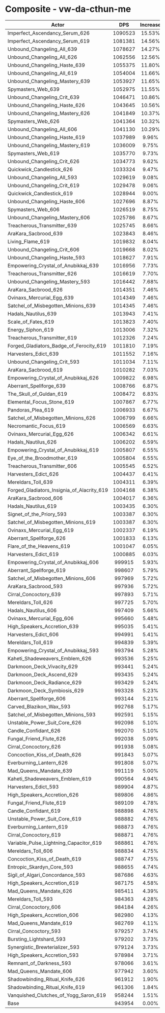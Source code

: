 # Composite - vw-da-cthun-me
| Actor | DPS | Increase |
|---|:---:|:---:|
|Imperfect_Ascendancy_Serum_626|1090523|15.53%|
|Imperfect_Ascendancy_Serum_619|1081381|14.56%|
|Unbound_Changeling_All_639|1078627|14.27%|
|Unbound_Changeling_All_626|1062556|12.56%|
|Unbound_Changeling_Haste_639|1055375|11.80%|
|Unbound_Changeling_All_619|1054004|11.66%|
|Unbound_Changeling_Mastery_639|1053927|11.65%|
|Spymasters_Web_639|1052975|11.55%|
|Unbound_Changeling_Crit_639|1046471|10.86%|
|Unbound_Changeling_Haste_626|1043645|10.56%|
|Unbound_Changeling_Mastery_626|1041849|10.37%|
|Spymasters_Web_626|1041364|10.32%|
|Unbound_Changeling_All_606|1041130|10.29%|
|Unbound_Changeling_Haste_619|1037989|9.96%|
|Unbound_Changeling_Mastery_619|1036009|9.75%|
|Spymasters_Web_619|1035770|9.73%|
|Unbound_Changeling_Crit_626|1034773|9.62%|
|Quickwick_Candlestick_626|1033324|9.47%|
|Unbound_Changeling_All_593|1029619|9.08%|
|Unbound_Changeling_Crit_619|1029478|9.06%|
|Quickwick_Candlestick_619|1028944|9.00%|
|Unbound_Changeling_Haste_606|1027696|8.87%|
|Spymasters_Web_606|1026519|8.75%|
|Unbound_Changeling_Mastery_606|1025786|8.67%|
|Treacherous_Transmitter_639|1025745|8.66%|
|AraKara_Sacbrood_639|1023843|8.46%|
|Living_Flame_619|1019832|8.04%|
|Unbound_Changeling_Crit_606|1019668|8.02%|
|Unbound_Changeling_Haste_593|1018627|7.91%|
|Empowering_Crystal_of_Anubikkaj_639|1016956|7.73%|
|Treacherous_Transmitter_626|1016619|7.70%|
|Unbound_Changeling_Mastery_593|1016442|7.68%|
|AraKara_Sacbrood_626|1014351|7.46%|
|Ovinaxs_Mercurial_Egg_639|1014349|7.46%|
|Satchel_of_Misbegotten_Minions_639|1014345|7.46%|
|Hadals_Nautilus_639|1013943|7.41%|
|Scale_of_Fates_619|1013823|7.40%|
|Energy_Siphon_619|1013006|7.32%|
|Treacherous_Transmitter_619|1012326|7.24%|
|Forged_Gladiators_Badge_of_Ferocity_619|1011810|7.19%|
|Harvesters_Edict_639|1011552|7.16%|
|Unbound_Changeling_Crit_593|1011034|7.11%|
|AraKara_Sacbrood_619|1010282|7.03%|
|Empowering_Crystal_of_Anubikkaj_626|1009822|6.98%|
|Aberrant_Spellforge_639|1008766|6.87%|
|The_Skull_of_Guldan_619|1008472|6.83%|
|Elemental_Focus_Stone_619|1007867|6.77%|
|Pandoras_Plea_619|1006933|6.67%|
|Satchel_of_Misbegotten_Minions_626|1006799|6.66%|
|Necromantic_Focus_619|1006569|6.63%|
|Ovinaxs_Mercurial_Egg_626|1006342|6.61%|
|Hadals_Nautilus_626|1006202|6.59%|
|Empowering_Crystal_of_Anubikkaj_619|1005807|6.55%|
|Eye_of_the_Broodmother_619|1005804|6.55%|
|Treacherous_Transmitter_606|1005545|6.52%|
|Harvesters_Edict_626|1004437|6.41%|
|Mereldars_Toll_639|1004311|6.39%|
|Forged_Gladiators_Insignia_of_Alacrity_619|1004168|6.38%|
|AraKara_Sacbrood_606|1004017|6.36%|
|Hadals_Nautilus_619|1003435|6.30%|
|Signet_of_the_Priory_593|1003387|6.30%|
|Satchel_of_Misbegotten_Minions_619|1003387|6.30%|
|Ovinaxs_Mercurial_Egg_619|1002337|6.19%|
|Aberrant_Spellforge_626|1001833|6.13%|
|Flare_of_the_Heavens_619|1001047|6.05%|
|Harvesters_Edict_619|1000885|6.03%|
|Empowering_Crystal_of_Anubikkaj_606|999915|5.93%|
|Aberrant_Spellforge_619|998607|5.79%|
|Satchel_of_Misbegotten_Minions_606|997969|5.72%|
|AraKara_Sacbrood_593|997936|5.72%|
|Cirral_Concoctory_639|997893|5.71%|
|Mereldars_Toll_626|997725|5.70%|
|Hadals_Nautilus_606|997409|5.66%|
|Ovinaxs_Mercurial_Egg_606|995660|5.48%|
|High_Speakers_Accretion_639|995035|5.41%|
|Harvesters_Edict_606|994991|5.41%|
|Mereldars_Toll_619|994839|5.39%|
|Empowering_Crystal_of_Anubikkaj_593|993794|5.28%|
|Kaheti_Shadeweavers_Emblem_626|993536|5.25%|
|Darkmoon_Deck_Vivacity_629|993441|5.24%|
|Darkmoon_Deck_Ascend_629|993435|5.24%|
|Darkmoon_Deck_Radiance_629|993429|5.24%|
|Darkmoon_Deck_Symbiosis_629|993328|5.23%|
|Aberrant_Spellforge_606|993144|5.21%|
|Carved_Blazikon_Wax_593|992768|5.17%|
|Satchel_of_Misbegotten_Minions_593|992591|5.15%|
|Unstable_Power_Suit_Core_626|992098|5.10%|
|Candle_Confidant_626|992070|5.10%|
|Fungal_Friend_Flute_626|992038|5.09%|
|Cirral_Concoctory_626|991938|5.08%|
|Concoction_Kiss_of_Death_626|991843|5.07%|
|Everburning_Lantern_626|991808|5.07%|
|Mad_Queens_Mandate_639|991119|5.00%|
|Kaheti_Shadeweavers_Emblem_619|990564|4.94%|
|Harvesters_Edict_593|989904|4.87%|
|High_Speakers_Accretion_626|989806|4.86%|
|Fungal_Friend_Flute_619|989109|4.78%|
|Candle_Confidant_619|988898|4.76%|
|Unstable_Power_Suit_Core_619|988882|4.76%|
|Everburning_Lantern_619|988873|4.76%|
|Cirral_Concoctory_619|988871|4.76%|
|Variable_Pulse_Lightning_Capacitor_619|988861|4.76%|
|Mereldars_Toll_606|988834|4.75%|
|Concoction_Kiss_of_Death_619|988747|4.75%|
|Entropic_Skardyn_Core_593|988655|4.74%|
|Sigil_of_Algari_Concordance_593|987686|4.63%|
|High_Speakers_Accretion_619|987175|4.58%|
|Mad_Queens_Mandate_626|985411|4.39%|
|Mereldars_Toll_593|984363|4.28%|
|Cirral_Concoctory_606|984184|4.26%|
|High_Speakers_Accretion_606|982980|4.13%|
|Mad_Queens_Mandate_619|982769|4.11%|
|Cirral_Concoctory_593|979257|3.74%|
|Bursting_Lightshard_593|979202|3.73%|
|Synergistic_Brewterializer_593|979124|3.73%|
|High_Speakers_Accretion_593|978984|3.71%|
|Remnant_of_Darkness_593|978066|3.61%|
|Mad_Queens_Mandate_606|977942|3.60%|
|Shadowbinding_Ritual_Knife_626|961912|1.90%|
|Shadowbinding_Ritual_Knife_619|961306|1.84%|
|Vanquished_Clutches_of_Yogg_Saron_619|958244|1.51%|
|Base|943954|0.00%|
